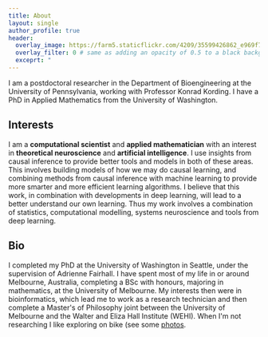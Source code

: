 ```yaml
---
title: About
layout: single
author_profile: true
header:
  overlay_image: https://farm5.staticflickr.com/4209/35599426862_e969f73b74_h_d.jpg
  overlay_filter: 0 # same as adding an opacity of 0.5 to a black background
  exceprt: "                                                                               "                                                          
---
```


I am a postdoctoral researcher in the Department of Bioengineering at the University of Pennsylvania, working with Professor Konrad Kording. I have a PhD in Applied Mathematics from the University of Washington.

## Interests

I am a **computational scientist** and **applied mathematician** with an interest in **theoretical neuroscience** and **artificial intelligence**. I use insights from causal inference to provide better tools and models in both of these areas. This involves building models of how we may do causal learning, and combining methods from causal inference with machine learning to provide more smarter and more efficient learning algorithms. I believe that this work, in combination with developments in deep learning, will lead to a better understand our own learning. Thus my work involves a combination of statistics, computational modelling, systems neuroscience and tools from deep learning.

## Bio

I completed my PhD at the University of Washington in Seattle, under the supervision of Adrienne Fairhall. I have spent most of my life in or around Melbourne, Australia, completing a BSc with honours, majoring in mathematics, at the University of Melbourne. My interests then were in bioinformatics, which lead me to work as a research technician and then complete a Master's of Philosophy joint between the University of Melbourne and the Walter and Eliza Hall Institute (WEHI). When I'm not researching I like exploring on bike (see some [photos](https://www.flickr.com/people/149922637@N08/). 

